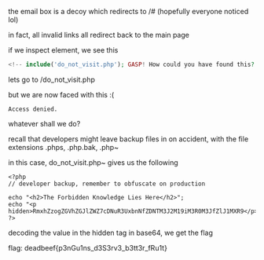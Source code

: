the email box is a decoy which redirects to /# (hopefully everyone noticed lol)

in fact, all invalid links all redirect back to the main page

if we inspect element, we see this

```php
<!-- include('do_not_visit.php'); GASP! How could you have found this? -->
```

lets go to /do_not_visit.php

but we are now faced with this :(

```
Access denied.
```

whatever shall we do?

recall that developers might leave backup files in on accident, with the file extensions .phps, .php.bak, .php~

in this case, do_not_visit.php~ gives us the following

```
<?php
// developer backup, remember to obfuscate on production

echo "<h2>The Forbidden Knowledge Lies Here</h2>";
echo "<p hidden>RmxhZzogZGVhZGJlZWZ7cDNuR3UxbnNfZDNTM3J2M19iM3R0M3JfZlJ1MXR9</p>";
?>
```

decoding the value in the hidden tag in base64, we get the flag

flag: deadbeef{p3nGu1ns_d3S3rv3_b3tt3r_fRu1t}
